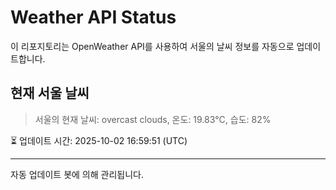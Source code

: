 
# Weather API Status

이 리포지토리는 OpenWeather API를 사용하여 서울의 날씨 정보를 자동으로 업데이트합니다.

## 현재 서울 날씨
> 서울의 현재 날씨: overcast clouds, 온도: 19.83°C, 습도: 82%

⏳ 업데이트 시간: 2025-10-02 16:59:51 (UTC)

---
자동 업데이트 봇에 의해 관리됩니다.
